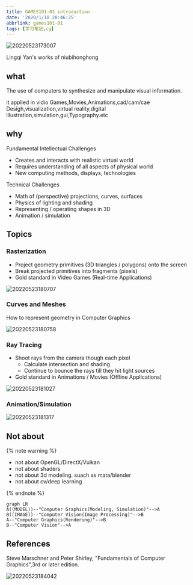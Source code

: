```yaml
---
title: GAMES101-01 introduction
date: '2020/1/18 20:46:25'
abbrlink: games101-01
tags: [学习笔记,cg]
---
```


![20220523173007](https://pic.ours1984.top/img/20220523173007.png)

Lingqi Yan's works of niubihonghong
<!-- more -->

## what

The use of computers to synthesize and manipulate visual information.

it applied in vidio Games,Movies,Animations,cad/cam/cae Desigh,visualization,virtual reality,digital lllustration,simulation,gui,Typography.etc

## why

Fundamental Intellectual Challenges

- Creates and interacts with realistic virtual world
- Requires understanding of all aspects of physical world
- New computing methods, displays, technologies

Technical Challenges

- Math of (perspective) projections, curves, surfaces
- Physics of lighting and shading
- Representing / operating shapes in 3D
- Animation / simulation

## Topics

### Rasterization

- Project geometry primitives (3D triangles / polygons) onto the screen
- Break projected primitives into fragments (pixels)
- Gold standard in Video Games (Real-time Applications)

![20220523180707](https://pic.ours1984.top/img/20220523180707.png)

### Curves and Meshes

How to represent geometry in Computer Graphics

![20220523180758](https://pic.ours1984.top/img/20220523180758.png)

### Ray Tracing

- Shoot rays from the camera though each pixel
  - Calculate intersection and shading
  - Continue to bounce the rays till they hit light sources
- Gold standard in Animations / Movies (Offline Applications)

![20220523181027](https://pic.ours1984.top/img/20220523181027.png)

### Animation/Simulation

![20220523181317](https://pic.ours1984.top/img/20220523181317.png)

## Not about

{% note warning %}

- not about OpenGL/DirectX/Vulkan
- not about shaders
- not about 3d modeling. suach as mata/blender
- not about cv/deep learning

{% endnote %}

```mermaid
graph LR
A((MODEL))--"Computer Graphics(Modeling, Simulation)"-->A
B((IMAGE))--"Computer Vision(Image Processing)"-->B
A--"Computer Graphics(Rendering)"-->B
B--"Computer Vision"-->A
```

## References

Steve Marschner and Peter Shirley, "Fundamentals of Computer Graphics",3rd or later edition.

![20220523184042](https://pic.ours1984.top/img/20220523184042.png)